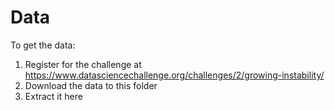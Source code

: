 # Data
To get the data:

1. Register for the challenge at https://www.datasciencechallenge.org/challenges/2/growing-instability/
2. Download the data to this folder
3. Extract it here